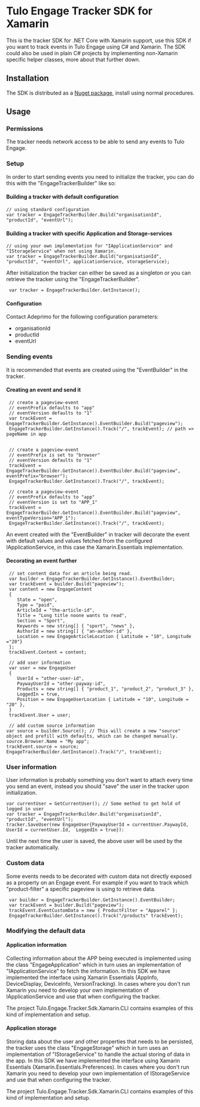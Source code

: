 # Tulo Engage Tracker SDK for Xamarin

This is the tracker SDK for .NET Core with Xamarin support, use this SDK if you want to track events in Tulo Engage using C# and Xamarin. The SDK could also be used in plain C# projects by implementing non-Xamarin specific helper classes, more about that further down.

## Installation

The SDK is distributed as a [Nuget package](https://www.nuget.org/packages/Adeprimo.Tulo.Engage.Tracker.Sdk.Xamarin), install using normal procedures.

## Usage

### Permissions

The tracker needs network access to be able to send any events to Tulo Engage.

### Setup

In order to start sending events you need to initialize the tracker, you can do this with the "EngageTrackerBuilder" like so:

#### Building a tracker with default configuration

```
// using standard configuration
var tracker = EngageTrackerBuilder.Build("organisationId", "productId", "eventUrl");
```

#### Building a tracker with specific Application and Storage-services

```
// using your own implementation for "IApplicationService" and "IStorageService" when not using Xamarin.
var tracker = EngageTrackerBuilder.Build("organisationId", "productId", "eventUrl", applicationService, storageService);
```

After initialization the tracker can either be saved as a singleton or you can retrieve the tracker using the "EngageTrackerBuilder".

```
 var tracker = EngageTrackerBuilder.GetInstance();
```

#### Configuration

Contact Adeprimo for the following configuration parameters:

* organisationId
* productId
* eventUrl

### Sending events

It is recommended that events are created using the "EventBuilder" in the tracker.

#### Creating an event and send it

```
 // create a pageview-event
 // eventPrefix defaults to "app"
 // eventVersion defaults to "1"
 var trackEvent = EngageTrackerBuilder.GetInstance().EventBuilder.Build("pageview");
 EngageTrackerBuilder.GetInstance().Track("/", trackEvent); // path => pageName in app


 // create a pageview-event
 // eventPrefix is set to "browser"
 // eventVersion defaults to "1"
 trackEvent = EngageTrackerBuilder.GetInstance().EventBuilder.Build("pageview", eventPrefix="browser");
 EngageTrackerBuilder.GetInstance().Track("/", trackEvent);

 // create a pageview-event
 // eventPrefix defaults to "app"
 // eventVersion is set to "APP_1"
 trackEvent = EngageTrackerBuilder.GetInstance().EventBuilder.Build("pageview", eventTypeVersion="APP_1");
 EngageTrackerBuilder.GetInstance().Track("/", trackEvent);
```

An event created with the "EventBuilder" in tracker will decorate the event with default values and values fetched from the configured IApplicationService, in this case the Xamarin.Essentials implementation.

#### Decorating an event further

```
 // set content data for an article being read.
 var builder = EngageTrackerBuilder.GetInstance().EventBuilder;
 var trackEvent = builder.Build("pageview");
 var content = new EngageContent
 {
    State = "open",
    Type = "paid",
    ArticleId = "the-article-id",
    Title = "Long title noone wants to read",
    Section = "Sport",
    Keywords = new string[] { "sport", "news" },
    AuthorId = new string[] { "an-author-id" },
    Location = new EngageArticleLocation { Latitude = "10", Longitude ="20"}
 };
 trackEvent.Content = content;

 // add user information
 var user = new EngageUser
 {
    UserId = "other-user-id",
    PaywayUserId = "other-payway-id",
    Products = new string[] { "product_1", "product_2", "product_3" },
    LoggedIn = true,
    Position = new EngageUserLocation { Latitude = "10", Longitude = "20" },
 }
 trackEvent.User = user;

 // add custom source information
var source = builder.Source(); // This will create a new "source" object and prefill with defaults, which can be changed manually.
source.Browser.Name = "My app";
trackEvent.source = source;
EngageTrackerBuilder.GetInstance().Track("/", trackEvent);
```

### User information

User information is probably something you don't want to attach every time you send an event, instead you should "save" the user in the tracker upon initialization.

```
var currentUser = GetCurrentUser(); // Some method to get hold of logged in user
var tracker = EngageTrackerBuilder.Build("organisationId", "productId", "eventUrl");
tracker.SaveUser(new EngageUser{PaywayUserId = currentUser.PaywayId, UserId = currentUser.Id,  LoggedIn = true}):
```

Until the next time the user is saved, the above user will be used by the tracker automatically.

### Custom data

Some events needs to be decorated with custom data not directly exposed as a property on an Engage event. For example if you want to track which "product-filter" a specific pageview is using to retrieve data.

```
 var builder = EngageTrackerBuilder.GetInstance().EventBuilder;
 var trackEvent = builder.Build("pageview");
 trackEvent.EventCustomData = new { ProductFilter = "Apparel" };
 EngageTrackerBuilder.GetInstance().Track("/products" trackEvent);
```

### Modifying the default data

#### Application information

Collecting information about the APP being executed is implemented using the class "EngageApplication" which in turn uses an implementation of "IApplicationService" to fetch the information. In this SDK we have implemented the interface using Xamarin Essentials (AppInfo, DeviceDisplay, DeviceInfo, VersionTracking). In cases where you don't run Xamarin you need to develop your own implementation of IApplicationService and use that when configuring the tracker.

The project Tulo.Engage.Tracker.Sdk.Xamarin.CLI contains examples of this kind of implementation and setup.

#### Application storage

Storing data about the user and other properties that needs to be persisted, the tracker uses the class "EngageStorage" which in turn uses an implementation of "IStorageService" to handle the actual storing of data in the app. In this SDK we have implemented the interface using Xamarin Essentials (Xamarin.Essentials.Preferences). In cases where you don't run Xamarin you need to develop your own implementation of IStorageService and use that when configuring the tracker.

The project Tulo.Engage.Tracker.Sdk.Xamarin.CLI contains examples of this kind of implementation and setup.
